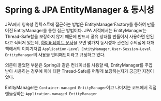 # Spring & JPA EntityManager & 동시성
JPA에서 영속성 컨텍스트에 접근하는 방법은 EntityManagerFactory를 통하여 만들어진 EntityManager를 통한 접근 방법이다. JPA 서적에서는 EntityManager는 Thread-Safe함을 보장하지 않기 때문에 반드시 공유 상태를 만들어서 사용하면 안된다고 적혀저 있는데, [하이버네이트 문서](https://docs.jboss.org/hibernate/core/4.0/hem/en-US/html/transactions.html)을 보면 몇가지 동시성과 관련된 주의점에 대해 책에서의 이야기처럼 `Application-Level EntityManager`, `User-Session-Level EntityManager`의 사용을 안티패턴이라고 규정하고 있다. 

의문이 들었던 부분은 Spring과 같은 컨테이너를 사용할 때, EntityManager를 주입 받아 사용하는 경우에 이에 대한 Thread-Safe를 어떻게 보장하는지가 궁금한 지점이었다.

EntityManager는 `Container-managed EntityManager`이고 나머지는 코드에서 직접 핸들링하는 `Application-managed EntityManager`